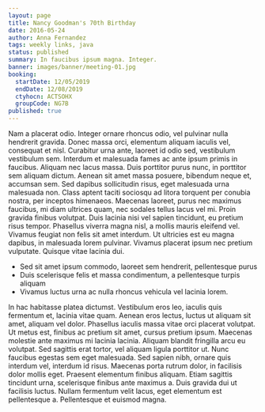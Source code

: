 ```yaml
---
layout: page
title: Nancy Goodman's 70th Birthday
date: 2016-05-24
author: Anna Fernandez
tags: weekly links, java
status: published
summary: In faucibus ipsum magna. Integer.
banner: images/banner/meeting-01.jpg
booking:
  startDate: 12/05/2019
  endDate: 12/08/2019
  ctyhocn: ACTSOHX
  groupCode: NG7B
published: true
---
```

Nam a placerat odio. Integer ornare rhoncus odio, vel pulvinar nulla hendrerit gravida. Donec massa orci, elementum aliquam iaculis vel, consequat et nisl. Curabitur urna ante, laoreet id odio sed, vestibulum vestibulum sem. Interdum et malesuada fames ac ante ipsum primis in faucibus. Aliquam nec lacus massa. Duis porttitor purus nunc, in porttitor sem aliquam dictum. Aenean sit amet massa posuere, bibendum neque et, accumsan sem. Sed dapibus sollicitudin risus, eget malesuada urna malesuada non.
Class aptent taciti sociosqu ad litora torquent per conubia nostra, per inceptos himenaeos. Maecenas laoreet, purus nec maximus faucibus, mi diam ultrices quam, nec sodales tellus lacus vel mi. Proin gravida finibus volutpat. Duis lacinia nisi vel sapien tincidunt, eu pretium risus tempor. Phasellus viverra magna nisl, a mollis mauris eleifend vel. Vivamus feugiat non felis sit amet interdum. Ut ultricies est eu magna dapibus, in malesuada lorem pulvinar. Vivamus placerat ipsum nec pretium vulputate. Quisque vitae lacinia dui.

* Sed sit amet ipsum commodo, laoreet sem hendrerit, pellentesque purus
* Duis scelerisque felis et massa condimentum, a pellentesque turpis aliquam
* Vivamus luctus urna ac nulla rhoncus vehicula vel lacinia lorem.

In hac habitasse platea dictumst. Vestibulum eros leo, iaculis quis fermentum et, lacinia vitae quam. Aenean eros lectus, luctus ut aliquam sit amet, aliquam vel dolor. Phasellus iaculis massa vitae orci placerat volutpat. Ut metus est, finibus ac pretium sit amet, cursus pretium ipsum. Maecenas molestie ante maximus mi lacinia lacinia. Aliquam blandit fringilla arcu eu volutpat. Sed sagittis erat tortor, vel aliquam ligula porttitor ut. Nunc faucibus egestas sem eget malesuada. Sed sapien nibh, ornare quis interdum vel, interdum id risus. Maecenas porta rutrum dolor, in facilisis dolor mollis eget. Praesent elementum finibus aliquam. Etiam sagittis tincidunt urna, scelerisque finibus ante maximus a. Duis gravida dui ut facilisis luctus. Nullam fermentum velit lacus, eget elementum est pellentesque a. Pellentesque et euismod magna.
